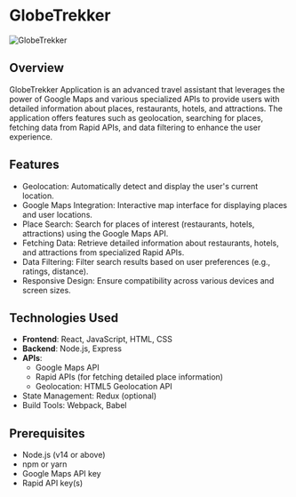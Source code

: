 # GlobeTrekker

![GlobeTrekker](https://i.ibb.co/qph2cZn/image.pngg)


## Overview
GlobeTrekker Application is an advanced travel assistant that leverages the power of Google Maps and various specialized APIs to provide users with detailed information about places, restaurants, hotels, and attractions. The application offers features such as geolocation, searching for places, fetching data from Rapid APIs, and data filtering to enhance the user experience.

## Features
* Geolocation: Automatically detect and display the user's current location.
* Google Maps Integration: Interactive map interface for displaying places and user locations.
* Place Search: Search for places of interest (restaurants, hotels, attractions) using the Google Maps API.
* Fetching Data: Retrieve detailed information about restaurants, hotels, and attractions from specialized Rapid APIs.
* Data Filtering: Filter search results based on user preferences (e.g., ratings, distance).
* Responsive Design: Ensure compatibility across various devices and screen sizes.

## Technologies Used
* **Frontend**: React, JavaScript, HTML, CSS
* **Backend**: Node.js, Express
* **APIs**:
    * Google Maps API
    * Rapid APIs (for fetching detailed place information)
    * Geolocation: HTML5 Geolocation API
* State Management: Redux (optional)
* Build Tools: Webpack, Babel

## Prerequisites
* Node.js (v14 or above)
* npm or yarn
* Google Maps API key
* Rapid API key(s)

